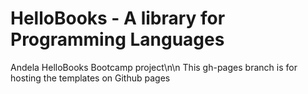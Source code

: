 # HelloBooks - A library for Programming Languages

Andela HelloBooks Bootcamp project\n\n
This gh-pages branch is for hosting the templates on Github pages 

